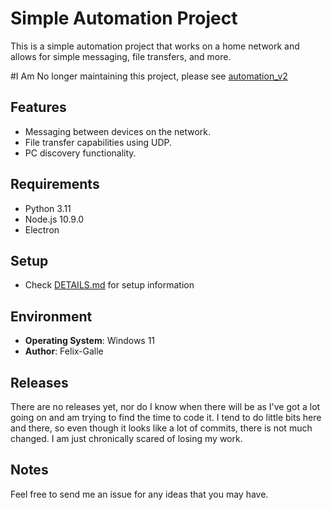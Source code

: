 # Simple Automation Project

This is a simple automation project that works on a home network and allows for simple messaging, file transfers, and more.

#I Am No longer maintaining this project, please see [automation_v2](https://github.com/Felix-Galle/automation_v2.git)

## Features

- Messaging between devices on the network.
- File transfer capabilities using UDP.
- PC discovery functionality.

## Requirements

- Python 3.11
- Node.js 10.9.0
- Electron

## Setup

- Check [DETAILS.md](https://github.com/Felix-Galle/automation/blob/main/DETAILS.md) for setup information

## Environment

- **Operating System**: Windows 11
- **Author**: Felix-Galle

## Releases

There are no releases yet, nor do I know when there will be as I've got a lot going on and am trying to find the time to code it.
I tend to do little bits here and there, so even though it looks like a lot of commits, there is not much changed. I am just chronically scared of losing my work.

## Notes

Feel free to send me an issue for any ideas that you may have.
